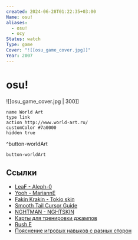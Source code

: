 ```yaml
---
created: 2024-06-28T01:22:35+03:00
Name: osu!
aliases:
  - osu!
  - осу
Status: watch
Type: game
Cover: "![[osu_game_cover.jpg]]"
Year: 2007
---
```


# osu!

![[osu_game_cover.jpg | 300]]

```button
name World Art
type link
action http://www.world-art.ru/
customColor #7a0000
hidden true
```
^button-worldArt

`button-worldArt`


## Ссылки

 - [LeaF - Aleph-0](https://youtu.be/XpA6JqvBBGk?si=mpUlYbGavOuwySsu)
 - [Yooh - MariannE](https://youtu.be/SzRzOqHJZcA?si=6_am7M1AJi0srVDZ)
 - [Fakin Krakin - Tokio skin](https://youtu.be/dJiy2efkGi4?si=lts4y5lNNOcb6-oc)
 - [Smooth Tail Cursor Guide](https://youtu.be/3r9AdrSHQSs?si=gcu0HxCjwWQv9Fuw)
 - [NGHTMAN - NGHTSKIN](https://youtu.be/zczBDmPPekQ?si=lG5j-1BiW3IZGBKz)
 - [Карты для тренировки джампов](https://youtu.be/XLMiuREikjM?si=JTrRiqLti6m8K6Z5)
 - [Rush E](https://youtu.be/WL_dlWLPEtE?si=x_h8nutJ43f3pc30)
 - [Пояснение игровых навыков с разных сторон](https://youtu.be/uc99yWeP1h4?si=cfHqJeFZ0g5IyplA)